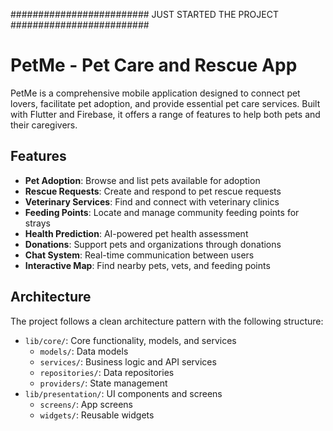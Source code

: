 ######################### JUST STARTED THE PROJECT #########################
# PetMe - Pet Care and Rescue App

PetMe is a comprehensive mobile application designed to connect pet lovers, facilitate pet adoption, and provide essential pet care services. Built with Flutter and Firebase, it offers a range of features to help both pets and their caregivers.

## Features

- **Pet Adoption**: Browse and list pets available for adoption
- **Rescue Requests**: Create and respond to pet rescue requests
- **Veterinary Services**: Find and connect with veterinary clinics
- **Feeding Points**: Locate and manage community feeding points for strays
- **Health Prediction**: AI-powered pet health assessment
- **Donations**: Support pets and organizations through donations
- **Chat System**: Real-time communication between users
- **Interactive Map**: Find nearby pets, vets, and feeding points



## Architecture

The project follows a clean architecture pattern with the following structure:

- `lib/core/`: Core functionality, models, and services
  - `models/`: Data models
  - `services/`: Business logic and API services
  - `repositories/`: Data repositories
  - `providers/`: State management
- `lib/presentation/`: UI components and screens
  - `screens/`: App screens
  - `widgets/`: Reusable widgets
